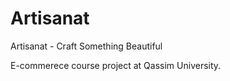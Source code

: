 # Artisanat
<p> Artisanat - Craft Something Beautiful</p>
<p> E-commerece course project at Qassim University.</p>
